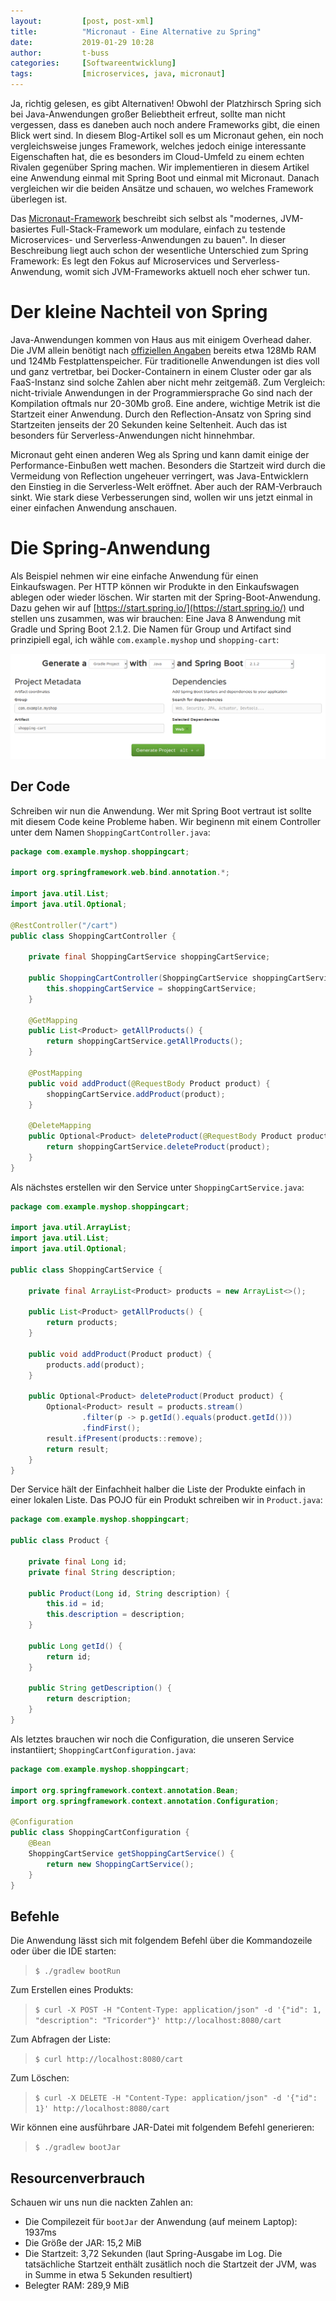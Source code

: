 ```yaml
---
layout:         [post, post-xml]              
title:          "Micronaut - Eine Alternative zu Spring"
date:           2019-01-29 10:28
author:         t-buss
categories:     [Softwareentwicklung]
tags:           [microservices, java, micronaut]
---
```

Ja, richtig gelesen, es gibt Alternativen!
Obwohl der Platzhirsch Spring sich bei Java-Anwendungen großer Beliebtheit erfreut, sollte man nicht vergessen, dass es daneben auch noch andere Frameworks gibt, die einen Blick wert sind.
In diesem Blog-Artikel soll es um Micronaut gehen, ein noch vergleichsweise junges Framework, welches jedoch einige interessante Eigenschaften hat, die es besonders im Cloud-Umfeld zu einem echten Rivalen gegenüber Spring machen.
Wir implementieren in diesem Artikel eine Anwendung einmal mit Spring Boot und einmal mit Micronaut.
Danach vergleichen wir die beiden Ansätze und schauen, wo welches Framework überlegen ist.

Das [Micronaut-Framework](http://micronaut.io) beschreibt sich selbst als "modernes, JVM-basiertes Full-Stack-Framework um modulare, einfach zu testende Microservices- und Serverless-Anwendungen zu bauen".
In dieser Beschreibung liegt auch schon der wesentliche Unterschied zum Spring Framework: Es legt den Fokus auf Microservices und Serverless-Anwendung, womit sich JVM-Frameworks aktuell noch eher schwer tun.

# Der kleine Nachteil von Spring
Java-Anwendungen kommen von Haus aus mit einigem Overhead daher.
Die JVM allein benötigt nach [offiziellen Angaben](https://www.java.com/en/download/help/sysreq.xml) bereits etwa 128Mb RAM und 124Mb Festplattenspeicher.
Für traditionelle Anwendungen ist dies voll und ganz vertretbar, bei Docker-Containern in einem Cluster oder gar als FaaS-Instanz sind solche Zahlen aber nicht mehr zeitgemäß.
Zum Vergleich: nicht-triviale Anwendungen in der Programmiersprache Go sind nach der Kompilation oftmals nur 20-30Mb groß.
Eine andere, wichtige Metrik ist die Startzeit einer Anwendung.
Durch den Reflection-Ansatz von Spring sind Startzeiten jenseits der 20 Sekunden keine Seltenheit.
Auch das ist besonders für Serverless-Anwendungen nicht hinnehmbar.

Micronaut geht einen anderen Weg als Spring und kann damit einige der Performance-Einbußen wett machen.
Besonders die Startzeit wird durch die Vermeidung von Reflection ungeheuer verringert, was Java-Entwicklern den Einstieg in die Serverless-Welt eröffnet.
Aber auch der RAM-Verbrauch sinkt.
Wie stark diese Verbesserungen sind, wollen wir uns jetzt einmal in einer einfachen Anwendung anschauen.

# Die Spring-Anwendung
Als Beispiel nehmen wir eine einfache Anwendung für einen Einkaufswagen.
Per HTTP können wir Produkte in den Einkaufswagen ablegen oder wieder löschen.
Wir starten mit der Spring-Boot-Anwendung.
Dazu gehen wir auf [https://start.spring.io/](https://start.spring.io/) und stellen uns zusammen, was wir brauchen: Eine Java 8 Anwendung mit Gradle und Spring Boot 2.1.2.
Die Namen für Group und Artifact sind prinzipiell egal, ich wähle `com.example.myshop` und `shopping-cart`:

![Die Spring Initializer Konfiguration](/assets/images/posts/micronaut/spring-initializer.png "Die Spring Initializer Konfiguration")

## Der Code
Schreiben wir nun die Anwendung.
Wer mit Spring Boot vertraut ist sollte mit diesem Code keine Probleme haben.
Wir beginenn mit einem Controller unter dem Namen `ShoppingCartController.java`:

```java
package com.example.myshop.shoppingcart;

import org.springframework.web.bind.annotation.*;

import java.util.List;
import java.util.Optional;

@RestController("/cart")
public class ShoppingCartController {

    private final ShoppingCartService shoppingCartService;

    public ShoppingCartController(ShoppingCartService shoppingCartService) {
        this.shoppingCartService = shoppingCartService;
    }

    @GetMapping
    public List<Product> getAllProducts() {
        return shoppingCartService.getAllProducts();
    }

    @PostMapping
    public void addProduct(@RequestBody Product product) {
        shoppingCartService.addProduct(product);
    }

    @DeleteMapping
    public Optional<Product> deleteProduct(@RequestBody Product product) {
        return shoppingCartService.deleteProduct(product);
    }
}
```

Als nächstes erstellen wir den Service unter `ShoppingCartService.java`:
```java
package com.example.myshop.shoppingcart;

import java.util.ArrayList;
import java.util.List;
import java.util.Optional;

public class ShoppingCartService {

    private final ArrayList<Product> products = new ArrayList<>();

    public List<Product> getAllProducts() {
        return products;
    }

    public void addProduct(Product product) {
        products.add(product);
    }

    public Optional<Product> deleteProduct(Product product) {
        Optional<Product> result = products.stream()
                .filter(p -> p.getId().equals(product.getId()))
                .findFirst();
        result.ifPresent(products::remove);
        return result;
    }
}
```
Der Service hält der Einfachheit halber die Liste der Produkte einfach in einer lokalen Liste.
Das POJO für ein Produkt schreiben wir in `Product.java`:
```java
package com.example.myshop.shoppingcart;

public class Product {

    private final Long id;
    private final String description;

    public Product(Long id, String description) {
        this.id = id;
        this.description = description;
    }

    public Long getId() {
        return id;
    }

    public String getDescription() {
        return description;
    }
}
```
Als letztes brauchen wir noch die Configuration, die unseren Service instantiiert; `ShoppingCartConfiguration.java`:
```java
package com.example.myshop.shoppingcart;

import org.springframework.context.annotation.Bean;
import org.springframework.context.annotation.Configuration;

@Configuration
public class ShoppingCartConfiguration {
    @Bean
    ShoppingCartService getShoppingCartService() {
        return new ShoppingCartService();
    }
}
```

## Befehle
Die Anwendung lässt sich mit folgendem Befehl über die Kommandozeile oder über die IDE starten:
> `$ ./gradlew bootRun`

Zum Erstellen eines Produkts:
> `$ curl -X POST -H "Content-Type: application/json" -d '{"id": 1, "description": "Tricorder"}' http://localhost:8080/cart`

Zum Abfragen der Liste:
> `$ curl http://localhost:8080/cart`

Zum Löschen:
> `$ curl -X DELETE -H "Content-Type: application/json" -d '{"id": 1}' http://localhost:8080/cart`

Wir können eine ausführbare JAR-Datei mit folgendem Befehl generieren:
> `$ ./gradlew bootJar`

## Resourcenverbrauch
Schauen wir uns nun die nackten Zahlen an:
- Die Compilezeit für `bootJar` der Anwendung (auf meinem Laptop): 1937ms
- Die Größe der JAR: 15,2 MiB
- Die Startzeit: 3,72 Sekunden (laut Spring-Ausgabe im Log. Die tatsächliche Startzeit enthält zusätlich noch die Startzeit der JVM, was in Summe in etwa 5 Sekunden resultiert)
- Belegter RAM: 289,9 MiB
